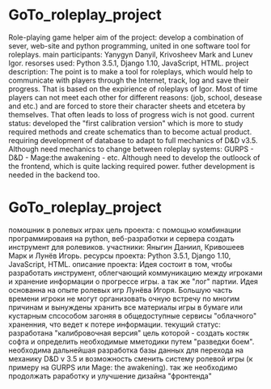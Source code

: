 # GoTo_roleplay_project
Role-playing game helper
aim of the project: develop a combination of sever, web-site and python programming, united in one software tool for roleplays.
main participants: Yanygyn Danyil, Krivosheev Mark and Lunev Igor.
resorses used: Python 3.5.1, Django 1.10, JavaScript, HTML.
project description:
  The point is to make a tool for roleplays, which would help to communicate with players through the Internet, track, log and save their
  progress. That is based on the expirience of roleplays of Igor. Most of time players can not meet each other for different reasons:
  (job, school, desease and etc.) and are forced to store their character sheets and etcetera by themselves. That often leads to loss of
  progress wich is not good.
current status:
  developed the "first calibration version" which is more to study required methods and create schematics than to become actual product.
  requiring development of database to adapt to full mechanics of D&D v3.5. Although need mechanics to change between roleplay systems:
  GURPS - D&D - Mage:the awakening - etc.
  Although need to develop the outloock of the frontend, which is quite lacking required power.
  futher development is needed in the backend too.


# GoTo_roleplay_project
помошник в ролевых играх
цель проекта: с помощью комбинации программироваия на python, веб-разработки и сервера создать инструмент для ролевиков.
участники: Яныгин Даниил, Кривошеев Марк и Лунёв Игорь.
ресурсы проекта: Python 3.5.1, Django 1.10, JavaScript, HTML.
описание проекта:
  Идея состоит в том, чтобы разработать инструмент, облегчающий коммуникацию между игроками и хранение информации о прогрессе игры. а так
  же "лог" партии. Идея основанна на опыте ролевых игр Лунёва Игоря. Большую часть времени игроки не могут организовать очную встречу по
  многим причинам и вынуждены хранить все материалы игры в бумаге или кустарным спсособом загоняя в общедоступные сервисы "облачного"
  храненния, что ведет к потере информации.
текущий статус:
  разработана "калибровочная версия" цель которой - создать костяк софта и определить необходимые мметодики путем "разведки боем".
  необходима дальнейшая разработка базы данных для перехода на механику D&D v 3.5 и возможность сменить систему ролевой игры (к примеру
  на GURPS или Mage: the awakening).
  так же необходимо продолжать раработку и улучшение дизайна "фронтенда"
